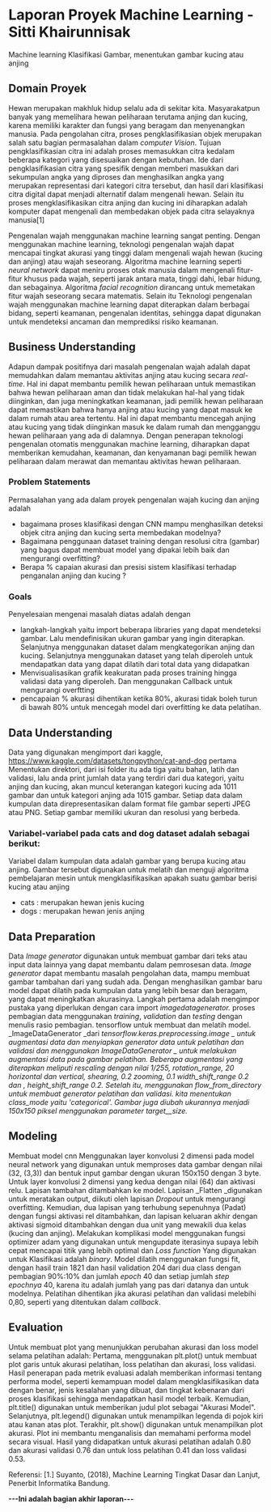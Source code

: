 # Laporan Proyek Machine Learning - Sitti Khairunnisak
Machine learning Klasifikasi Gambar, menentukan gambar kucing atau anjing 

## Domain Proyek
Hewan merupakan makhluk hidup selalu ada di sekitar kita. Masyarakatpun banyak yang memelihara hewan peliharaan terutama anjing dan kucing, karena memiliki karakter dan fungsi yang beragam dan menyenangkan manusia. Pada pengolahan citra, proses pengklasifikasian objek merupakan salah satu bagian permasalahan dalam _computer Vision_. Tujuan pengklasifikasian citra ini adalah proses memasukkan citra kedalam beberapa kategori yang disesuaikan dengan kebutuhan. Ide dari pengklasifikasian citra yang spesifik dengan memberi masukkan dari sekumpulan angka yang diproses dan menghasilkan angka yang merupakan representasi dari kategori citra tersebut, dan hasil dari klasifikasi citra digital dapat menjadi alternatif dalam mengenali hewan. Selain itu proses mengklasifikasikan citra anjing dan kucing ini diharapkan adalah komputer dapat mengenali dan membedakan objek pada citra selayaknya manusia[1]

Pengenalan wajah menggunakan machine learning sangat penting. Dengan menggunakan machine learning, teknologi pengenalan wajah dapat mencapai tingkat akurasi yang tinggi dalam mengenali wajah hewan (kucing dan anjing) atau wajah seseorang. Algoritma machine learning seperti _neural network_ dapat meniru proses otak manusia dalam mengenali fitur-fitur khusus pada wajah, seperti jarak antara mata, tinggi dahi, lebar hidung, dan sebagainya. Algoritma _facial recognition_ dirancang untuk memetakan fitur wajah seseorang secara matematis.
Selain itu Teknologi pengenalan wajah menggunakan machine learning dapat diterapkan dalam berbagai bidang, seperti keamanan, pengenalan identitas, sehingga dapat digunakan untuk mendeteksi ancaman dan memprediksi risiko keamanan.

## Business Understanding
Adapun dampak positifnya dari masalah pengenalan wajah adalah dapat memudahkan dalam memantau aktivitas anjing atau kucing secara _real-time_. Hal ini dapat membantu pemilik hewan peliharaan untuk memastikan bahwa hewan peliharaan aman dan tidak melakukan hal-hal yang tidak diinginkan, dan juga meningkatkan keamanan, jadi pemilik hewan peliharaan dapat memastikan bahwa hanya anjing atau kucing yang dapat masuk ke dalam rumah atau area tertentu. Hal ini dapat membantu mencegah anjing atau kucing yang tidak diinginkan masuk ke dalam rumah dan mengganggu hewan peliharaan yang ada di dalamnya. Dengan penerapan teknologi pengenalan otomatis menggunakan machine learning, diharapkan dapat memberikan kemudahan, keamanan, dan kenyamanan bagi pemilik hewan peliharaan dalam merawat dan memantau aktivitas hewan peliharaan.

### Problem Statements
Permasalahan yang ada dalam proyek pengenalan wajah kucing dan anjing adalah
- bagaimana proses klasifikasi dengan CNN mampu menghasilkan deteksi objek citra anjing dan kucing serta membedakan modelnya?
- Bagaimana penggunaan dataset training dengan resolusi citra (gambar) yang bagus dapat membuat model yang dipakai lebih baik dan mengurangi overfitting?
- Berapa % capaian akurasi dan presisi sistem klasifikasi terhadap penganalan anjing dan kucing ?

### Goals
Penyelesaian mengenai masalah diatas adalah dengan
- langkah-langkah yaitu import beberapa libraries yang dapat mendeteksi gambar. Lalu mendefinisikan ukuran gambar yang ingin diterapkan. Selanjutnya menggunakan
dataset dalam mengkategorikan anjing dan kucing. Selanjutnya menggunakan dataset yang telah diperoleh untuk mendapatkan data yang dapat dilatih dari
total data yang didapatkan
- Menvisualisasikan grafik keakuratan pada proses training hingga validasi data yang diperoleh. Dan menggunakan Callback untuk mengurangi overftting
- pencapaian % akurasi dihentikan ketika 80%, akurasi tidak boleh turun di bawah 80% untuk mencegah model dari overfitting ke data pelatihan.

## Data Understanding
Data yang digunakan mengimport dari kaggle, https://www.kaggle.com/datasets/tongpython/cat-and-dog
pertama Menentukan direktori, dari isi folder itu ada tiga yaitu bahan, latih dan validasi, lalu anda print jumlah data yang terdiri dari dua kategori, yaitu anjing dan kucing, akan muncul keterangan kategori kucing ada 1011 gambar dan untuk kategori anjing ada 1015 gambar. Setiap data dalam kumpulan data direpresentasikan dalam format file gambar seperti JPEG atau PNG. Setiap gambar memiliki ukuran dan resolusi yang berbeda. 

### Variabel-variabel pada cats and dog dataset adalah sebagai berikut:
Variabel dalam kumpulan data adalah gambar yang berupa kucing atau anjing. Gambar tersebut digunakan untuk melatih dan menguji algoritma pembelajaran mesin untuk mengklasifikasikan apakah suatu gambar berisi kucing atau anjing
- cats : merupakan hewan jenis kucing
- dogs : merupakan hewan jenis anjing

## Data Preparation
Data _Image generator_ digunakan untuk membuat gambar dari teks atau input data lainnya yang dapat membantu dalam pemrosesan data. _Image generator_ dapat membantu masalah pengolahan data, mampu membuat gambar tambahan dari yang sudah ada. Dengan menghasilkan gambar baru model dapat dilatih pada kumpulan data yang lebih besar dan beragam, yang dapat meningkatkan akurasinya. Langkah pertama adalah mengimpor pustaka yang diperlukan dengan cara import _imagedatagenerator._
proses pembagian data menggunakan _training_, _validation_ dan _testing_ dengan menulis rasio pembagian.
tensorflow untuk membuat dan melatih model.
_ImageDataGenerator _dari _tensorflow.keras.preprocessing.image _ untuk augmentasi data dan menyiapkan generator data untuk pelatihan dan validasi dan menggunakan _ImageDataGenerator _ untuk melakukan augmentasi data pada gambar pelatihan. Beberapa augmentasi yang diterapkan meliputi _rescaling_ dengan nilai 1/255, _rotation_range, 20 _horizontal_ dan _vertical_,_ shearing_, 0.2 _zooming_, 0.1 
_width_shift_range_ 0.2 dan , _height_shift_range_ 0.2. Setelah itu, menggunakan flow_from_directory untuk membuat generator pelatihan dan validasi. kita menentukan _class_mode_ yaitu _'categorical_'. Gambar juga diubah ukurannya menjadi 150x150 piksel menggunakan parameter target__size._
 
## Modeling
Membuat model cnn
Menggunakan layer konvolusi 2 dimensi pada model neural network yang digunakan untuk memproses data gambar dengan nilai (32, (3,3)) dan bentuk input gambar dengan ukuran 150x150 dengan 3 byte. Untuk layer konvolusi 2 dimensi yang kedua dengan nilai (64) dan aktivasi relu.
Lapisan tambahan ditambahkan ke model. Lapisan _Flatten _digunakan untuk meratakan output, diikuti oleh lapisan _Dropout_ untuk mengurangi overfitting. Kemudian, dua lapisan yang terhubung sepenuhnya (Padat) dengan fungsi aktivasi rel ditambahkan, dan lapisan keluaran akhir dengan aktivasi sigmoid ditambahkan dengan dua unit yang mewakili dua kelas (kucing dan anjing).
Melakukan komplikasi model menggunakan fungsi optimizer adam yang digunakan untuk mengupdate iterasinya supaya lebih cepat mencapai titik yang lebih optimal dan _Loss function_ Yang digunakan untuk Klasifikasi adalah _binary_.
Model dilatih menggunakan fungsi fit, dengan hasil train 1821 dan hasil validation 204 dari dua class dengan pembagian 90%:10% dan jumlah 
_epoch_ 40 dan setiap jumlah _step epochnya_ 40, karena itu adalah jumlah yang pas dari datanya dan untuk modelnya. Pelatihan dihentikan jika akurasi pelatihan dan validasi melebihi 0,80, seperti yang ditentukan dalam _callback_.

## Evaluation
Untuk membuat plot yang menunjukkan perubahan akurasi dan loss model selama pelatihan adalah:
Pertama, menggunakan plt.plot() untuk membuat plot garis untuk akurasi pelatihan, loss pelatihan dan akurasi, loss validasi.
Hasil penerapan pada metrik evaluasi adalah memberikan informasi tentang performa model, seperti kemampuan model dalam mengklasifikasikan data dengan benar, jenis kesalahan yang dibuat, dan tingkat kebenaran dari proses klasifikasi sehingga mendapatkan hasil model terbaik.
Kemudian, plt.title() digunakan untuk memberikan judul plot sebagai "Akurasi Model".
Selanjutnya, plt.legend() digunakan untuk menampilkan legenda di pojok kiri atau kanan atas plot.
Terakhir, plt.show() digunakan untuk menampilkan plot akurasi.
Plot ini membantu menganalisis dan memahami performa model secara visual. 
Hasil yang didapatkan untuk akurasi pelatihan adalah 0.80 dan akurasi validasi 0.76 dan untuk loss pelatihan 0.41 dan loss validasi 0.53.

Referensi: [1.] Suyanto, (2018), Machine Learning Tingkat Dasar dan Lanjut, Penerbit Informatika Bandung.

**---Ini adalah bagian akhir laporan---**
